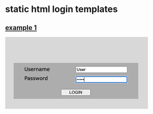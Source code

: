 # static html login templates

## [example 1](login_001/name_password.html)

![image](./login_001/res/login_001.png)
